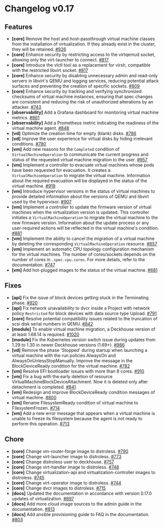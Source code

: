 # Changelog v0.17

## Features


 - **[core]** Remove the host and host-passthrough virtual machine classes from the installation of virtualization. If they already exist in the cluster, they will be retained. [#926](https://github.com/deckhouse/virtualization/pull/926)
 - **[core]** Enhance security by restricting access to the virtqemud socket, allowing only the virt-launcher to connect. [#817](https://github.com/deckhouse/virtualization/pull/817)
 - **[core]** Introduce the vlctl tool as a replacement for virsh, compatible with the restricted libvirt socket. [#817](https://github.com/deckhouse/virtualization/pull/817)
 - **[core]** Enhance security by disabling unnecessary admin and read-only servers in libvirt's QEMU and logging services, reducing potential attack surfaces and preventing the creation of specific sockets. [#809](https://github.com/deckhouse/virtualization/pull/809)
 - **[core]** Enhance security by tracking and verifying synchronized checksums of virtual machine instances, ensuring that spec changes are consistent and reducing the risk of unauthorized alterations by an attacker. [#743](https://github.com/deckhouse/virtualization/pull/743)
 - **[observability]** Add a Grafana dashboard for monitoring virtual machine metrics. [#861](https://github.com/deckhouse/virtualization/pull/861)
 - **[observability]** Add a Prometheus metric indicating the readiness of the virtual machine agent. [#848](https://github.com/deckhouse/virtualization/pull/848)
 - **[vd]** Optimize the creation time for empty (blank) disks. [#786](https://github.com/deckhouse/virtualization/pull/786)
 - **[vd]** Improve the user experience for virtual disks by hiding irrelevant conditions. [#780](https://github.com/deckhouse/virtualization/pull/780)
 - **[vm]** Add new reasons for the `Completed` condition of `VirtualMachineOperation` to communicate the current progress and status of the requested virtual machine migration to the user. [#957](https://github.com/deckhouse/virtualization/pull/957)
 - **[vm]** Implement a controller to evacuate virtual machines whose pods have been requested for evacuation. It creates a `VirtualMachineOperation` to migrate the virtual machine. Information about the required evacuation will be displayed in the status of the virtual machine. [#919](https://github.com/deckhouse/virtualization/pull/919)
 - **[vm]** Introduce hypervisor versions in the status of virtual machines to provide detailed information about the versions of QEMU and libvirt used by the hypervisor. [#907](https://github.com/deckhouse/virtualization/pull/907)
 - **[vm]** Implement a controller to update the firmware version of virtual machines when the virtualization version is updated. This controller initiates a `VirtualMachineOperation` to migrate the virtual machine to the new firmware version. Information about the update process or any user-required actions will be reflected in the virtual machine's condition. [#881](https://github.com/deckhouse/virtualization/pull/881)
 - **[vm]** Implement the ability to cancel the migration of a virtual machine by deleting the corresponding `VirtualMachineOperation` resource. [#857](https://github.com/deckhouse/virtualization/pull/857)
 - **[vm]** Implement an automatic CPU topology configuration mechanism for the virtual machines. The number of cores/sockets depends on the number of cores in `.spec.cpu.cores`. For more details, refer to the documentation. [#747](https://github.com/deckhouse/virtualization/pull/747)
 - **[vm]** Add hot-plugged images to the status of the virtual machine. [#681](https://github.com/deckhouse/virtualization/pull/681)

## Fixes


 - **[api]** Fix the issue of block devices getting stuck in the Terminating phase. [#920](https://github.com/deckhouse/virtualization/pull/920)
 - **[api]** Fix network unavailability to dvcr inside a Project with network policy `Restricted` for block devices with data source type Upload. [#791](https://github.com/deckhouse/virtualization/pull/791)
 - **[core]** Resolve potential compatibility issues related to the truncation of scsi disk serial numbers in QEMU. [#842](https://github.com/deckhouse/virtualization/pull/842)
 - **[module]** To enable virtual machine migration, a Deckhouse version of at least 1.68.14 is required. [#1020](https://github.com/deckhouse/virtualization/pull/1020)
 - **[module]** Fix the Kubernetes version switch issue during updates from 1.29 to 1.30 in newer Deckhouse versions (1.69+). [#986](https://github.com/deckhouse/virtualization/pull/986)
 - **[vd]** Remove the phase 'Stopped' during startup when launching a virtual machine with the run policies AlwaysOn and AlwaysOnUnlessStopManually. Improve the message in the BlockDeviceReady condition for the virtual machine. [#782](https://github.com/deckhouse/virtualization/pull/782)
 - **[vm]** Resolve EFI bootloader issues with more than 8 cores. [#910](https://github.com/deckhouse/virtualization/pull/910)
 - **[vm]** Fix a bug with the early deletion of resource VirtualMachineBlockDeviceAttachment. Now it is deleted only after detachment is completed. [#841](https://github.com/deckhouse/virtualization/pull/841)
 - **[vm]** Redesign and improve BlockDeviceReady condition messages of virtual machine. [#800](https://github.com/deckhouse/virtualization/pull/800)
 - **[vm]** Rename FilesystemReady condition of virtual machine to FilesystemFrozen. [#714](https://github.com/deckhouse/virtualization/pull/714)
 - **[vm]** Add a new error message that appears when a virtual machine is unable to freeze its filesystem because the agent is not ready to perform this operation. [#713](https://github.com/deckhouse/virtualization/pull/713)

## Chore


 - **[core]** Change vm-router-forge image to distroless. [#790](https://github.com/deckhouse/virtualization/pull/790)
 - **[core]** Change virt-launcher image to distroless. [#773](https://github.com/deckhouse/virtualization/pull/773)
 - **[core]** Change distroless user to deckhouse. [#757](https://github.com/deckhouse/virtualization/pull/757)
 - **[core]** Change virt-handler image to distroless. [#748](https://github.com/deckhouse/virtualization/pull/748)
 - **[core]** Change virtualization-api and virtualization-controller images to distroless. [#745](https://github.com/deckhouse/virtualization/pull/745)
 - **[core]** Change virt-operator image to distroless. [#744](https://github.com/deckhouse/virtualization/pull/744)
 - **[core]** Change dvcr images to distroless. [#715](https://github.com/deckhouse/virtualization/pull/715)
 - **[docs]** Updated the documentation in accordance with version 0.17.0 updates of virtualization. [#897](https://github.com/deckhouse/virtualization/pull/897)
 - **[docs]** Add more cloud image sources to the admin guide in the documentation. [#813](https://github.com/deckhouse/virtualization/pull/813)
 - **[docs]** Add ansible provisioning guide to FAQ in the documentation. [#803](https://github.com/deckhouse/virtualization/pull/803)

